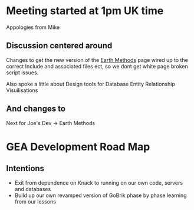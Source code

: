 
# Meeting started at 1pm UK time
Appologies from Mike

## Discussion centered around

Changes to get the new version of the [Earth Methods](https://ecobricks.org/en/earth-methods.php) 
page wired up to the correct Include and associated files ect, so we dont get white page broken script issues.


Also spoke a little about Design tools for Database Entity Relationship Visuilisations 


## And changes to

Next for Joe's Dev -> Earth Methods  



#  **GEA Development Road Map**


## Intentions

- Exit from 	dependence on Knack to running on our own code, servers and 	databases
- Build up our 	own revamped version of GoBrik phase by phase learning from our 	lessons
